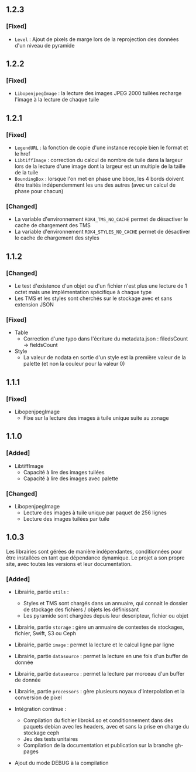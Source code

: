 ## 1.2.3

### [Fixed]

* `Level` : Ajout de pixels de marge lors de la reprojection des données d'un niveau de pyramide

## 1.2.2

### [Fixed]

* `LibopenjpegImage` : la lecture des images JPEG 2000 tuilées recharge l'image à la lecture de chaque tuile

## 1.2.1

### [Fixed]

* `LegendURL` : la fonction de copie d'une instance recopie bien le format et le href
* `LibtiffImage` : correction du calcul de nombre de tuile dans la largeur lors de la lecture d'une image dont la largeur est un multiple de la taille de la tuile 
* `BoundingBox` : lorsque l'on met en phase une bbox, les 4 bords doivent être traités indépendemment les uns des autres (avec un calcul de phase pour chacun)

### [Changed]

* La variable d'environnement `ROK4_TMS_NO_CACHE` permet de désactiver le cache de chargement des TMS
* La variable d'environnement `ROK4_STYLES_NO_CACHE` permet de désactiver le cache de chargement des styles

## 1.1.2

### [Changed]

* Le test d'existence d'un objet ou d'un fichier n'est plus une lecture de 1 octet mais une implémentation spécifique à chaque type
* Les TMS et les styles sont cherchés sur le stockage avec et sans extension JSON

### [Fixed]

* Table
    * Correction d'une typo dans l'écriture du metadata.json : filedsCount -> fieldsCount
* Style
    * La valeur de nodata en sortie d'un style est la première valeur de la palette (et non la couleur pour la valeur 0)

## 1.1.1

### [Fixed]

* LibopenjpegImage
    * Fixe sur la lecture des images à tuile unique suite au zonage

## 1.1.0

### [Added]

* LibtiffImage
    * Capacité à lire des images tuilées
    * Capacité à lire des images avec palette

### [Changed]

* LibopenjpegImage
    * Lecture des images à tuile unique par paquet de 256 lignes
    * Lecture des images tuilées par tuile


## 1.0.3

Les librairies sont gérées de manière indépendantes, conditionnées pour être installées en tant que dépendance dynamique. Le projet a son propre site, avec toutes les versions et leur documentation.

### [Added]

* Librairie, partie `utils` :
    * Styles et TMS sont chargés dans un annuaire, qui connait le dossier de stockage des fichiers / objets les définissant
    * Les pyramide sont chargées depuis leur descripteur, fichier ou objet
* Librairie, partie `storage` : gère un annuaire de contextes de stockages, fichier, Swift, S3 ou Ceph
* Librairie, partie `image` : permet la lecture et le calcul ligne par ligne
* Librairie, partie `datasource` : permet la lecture en une fois d'un buffer de donnée
* Librairie, partie `datasource` : permet la lecture par morceau d'un buffer de donnée
* Librairie, partie `processors` : gère plusieurs noyaux d'interpolation et la conversion de pixel

* Intégration continue :
    * Compilation du fichier librok4.so et conditionnement dans des paquets debian avec les headers, avec et sans la prise en charge du stockage ceph
    * Jeu des tests unitaires
    * Compilation de la documentation et publication sur la branche gh-pages

* Ajout du mode DEBUG à la compilation